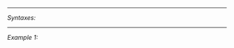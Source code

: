 


---
*Syntaxes:*

<!-- [] call `BIN_fnc_getAntennaType` -->

---
*Example 1:*

<!-- 
```sqf
[] call BIN_fnc_getAntennaType;
``` -->